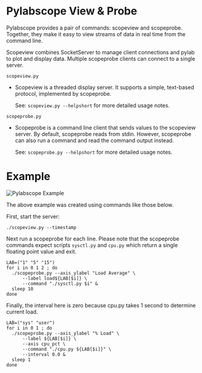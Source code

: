 Pylabscope View & Probe
=======================

Pylabscope provides a pair of commands: scopeview and scopeprobe. Together,
they make it easy to view streams of data in real time from the command line.

Scopeview combines SocketServer to manage client connections and pylab to plot
and display data. Multiple scopeprobe clients can connect to a single server.

`scopeview.py` 

* Scopeview is a threaded display server. It supports a simple, text-based
  protocol, implemented by scopeprobe.

  See: `scopeview.py --helpshort` for more detailed usage notes.

`scopeprobe.py`

* Scopeprobe is a command line client that sends values to the scopeview
  server. By default, scopeprobe reads from stdin.  However, scopeprobe can
  also run a command and read the command output instead.

  See: `scopeprobe.py --helpshort` for more detailed usage notes.

Example
=======

![Pylabscope Example](https://github.com/stephen-soltesz/pylabscope/raw/master/example.png)

The above example was created using commands like those below.

First, start the server:

    ./scopeview.py --timestamp

Next run a scopeprobe for each line. Please note that the scopeprobe commands
expect scripts `sysctl.py` and `cpu.py` which return a single floating point
value and exit.

    LAB=("1" "5" "15")
    for i in 0 1 2 ; do 
      ./scopeprobe.py --axis_ylabel "Load Average" \
          --label load${LAB[$i]} \
          --command "./sysctl.py $i" & 
      sleep 10
    done

Finally, the interval here is zero because cpu.py takes 1 second to determine
current load.

    LAB=("sys" "user")
    for i in 0 1 ; do 
      ./scopeprobe.py --axis_ylabel "% Load" \
          --label ${LAB[$i]} \
          --axis cpu_pct \
          --command "./cpu.py ${LAB[$i]}" \
          --interval 0.0 &
      sleep 1
    done


